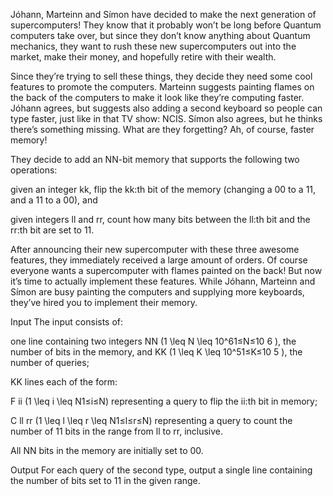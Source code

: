Jóhann, Marteinn and Símon have decided to make the next generation of supercomputers! They know that it probably won’t be long before Quantum computers take over, but since they don’t know anything about Quantum mechanics, they want to rush these new supercomputers out into the market, make their money, and hopefully retire with their wealth.

Since they’re trying to sell these things, they decide they need some cool features to promote the computers. Marteinn suggests painting flames on the back of the computers to make it look like they’re computing faster. Jóhann agrees, but suggests also adding a second keyboard so people can type faster, just like in that TV show: NCIS. Símon also agrees, but he thinks there’s something missing. What are they forgetting? Ah, of course, faster memory!

They decide to add an NN-bit memory that supports the following two operations:

given an integer kk, flip the kk:th bit of the memory (changing a 00 to a 11, and a 11 to a 00), and

given integers ll and rr, count how many bits between the ll:th bit and the rr:th bit are set to 11.

After announcing their new supercomputer with these three awesome features, they immediately received a large amount of orders. Of course everyone wants a supercomputer with flames painted on the back! But now it’s time to actually implement these features. While Jóhann, Marteinn and Símon are busy painting the computers and supplying more keyboards, they’ve hired you to implement their memory.

Input
The input consists of:

one line containing two integers NN (1 \leq N \leq 10^61≤N≤10 
6
 ), the number of bits in the memory, and KK (1 \leq K \leq 10^51≤K≤10 
5
 ), the number of queries;

KK lines each of the form:

F ii (1 \leq i \leq N1≤i≤N) representing a query to flip the ii:th bit in memory;

C ll rr (1 \leq l \leq r \leq N1≤l≤r≤N) representing a query to count the number of 11 bits in the range from ll to rr, inclusive.

All NN bits in the memory are initially set to 00.

Output
For each query of the second type, output a single line containing the number of bits set to 11 in the given range.
